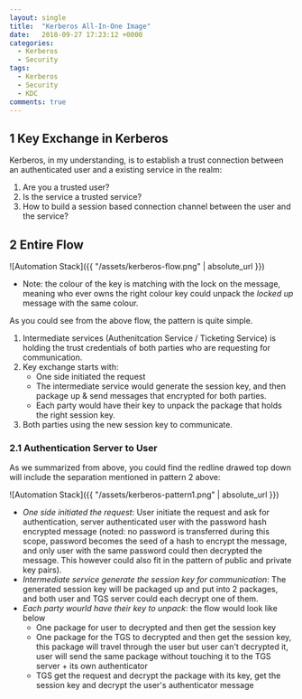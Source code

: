 ```yaml
---
layout: single
title:  "Kerberos All-In-One Image"
date:   2018-09-27 17:23:12 +0000
categories: 
  - Kerberos
  - Security
tags:
  - Kerberos
  - Security
  - KDC
comments: true
---
```

## 1 Key Exchange in Kerberos
Kerberos, in my understanding, is to establish a trust connection between an authenticated user and a existing service in the realm:

1. Are you a trusted user?
2. Is the service a trusted service?
3. How to build a session based connection channel between the user and the service?

## 2 Entire Flow
![Automation Stack]({{ "/assets/kerberos-flow.png" | absolute_url }})

* Note: the colour of the key is matching with the lock on the message, meaning who ever owns the right colour key could unpack the *locked up* message with the same colour.

As you could see from the above flow, the pattern is quite simple.

1. Intermediate services (Authenitcation Service / Ticketing Service) is holding the trust credentials of both parties who are requesting for communication.
2. Key exchange starts with:
    - One side initiated the request
    - The intermediate service would generate the session key, and then package up & send messages that encrypted for both parties.
    - Each party would have their key to unpack the package that holds the right session key.
3. Both parties using the new session key to communicate.

### 2.1 Authentication Server to User
As we summarized from above, you could find the redline drawed top down will include the separation mentioned in pattern 2 above:

![Automation Stack]({{ "/assets/kerberos-pattern1.png" | absolute_url }})

- *One side initiated the request*: User initiate the request and ask for authentication, server authenticated user with the password hash encrypted message (noted: no password is transferred during this scope, password becomes the seed of a hash to encrypt the message, and only user with the same password could then decrypted the message. This however could also fit in the pattern of public and private key pairs). 
- *Intermediate service generate the session key for communication*: The generated session key will be packaged up and put into 2 packages, and both user and TGS server could each decrypt one of them.
- *Each party wourld have their key to unpack*: the flow would look like below
    - One package for user to decrypted and then get the session key
    - One package for the TGS to decrypted and then get the session key, this package will travel through the user but user can't decrypted it, user will send the same package without touching it to the TGS server + its own authenticator
    - TGS get the request and decrypt the package with its key, get the session key and decrypt the user's authenticator message